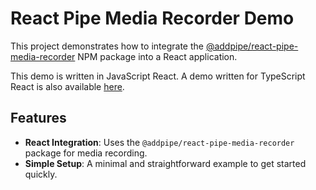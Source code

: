 # React Pipe Media Recorder Demo

This project demonstrates how to integrate the [@addpipe/react-pipe-media-recorder](https://www.npmjs.com/package/@addpipe/react-pipe-media-recorder) NPM package into a React application.

This demo is written in JavaScript React. A demo written for TypeScript React is also available [here](https://github.com/addpipe/pipe-react-demo-ts).

## Features

* **React Integration**: Uses the `@addpipe/react-pipe-media-recorder` package for media recording.
* **Simple Setup**: A minimal and straightforward example to get started quickly.

